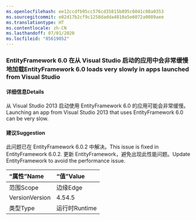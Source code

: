 ```yaml
---
ms.openlocfilehash: ee12ccdfb95cc576cd35815b895c6041c08a0353
ms.sourcegitcommit: e02d17b2cf9c1258dadda4810a5e6072a0089aee
ms.translationtype: HT
ms.contentlocale: zh-CN
ms.lasthandoff: 07/01/2020
ms.locfileid: "85619852"
---
```

### <a name="entityframework-60-loads-very-slowly-in-apps-launched-from-visual-studio"></a><span data-ttu-id="13a86-101">EntityFramework 6.0 在从 Visual Studio 启动的应用中会非常缓慢地加载</span><span class="sxs-lookup"><span data-stu-id="13a86-101">EntityFramework 6.0 loads very slowly in apps launched from Visual Studio</span></span>

#### <a name="details"></a><span data-ttu-id="13a86-102">详细信息</span><span class="sxs-lookup"><span data-stu-id="13a86-102">Details</span></span>

<span data-ttu-id="13a86-103">从 Visual Studio 2013 启动使用 EntityFramework 6.0 的应用可能会非常缓慢。</span><span class="sxs-lookup"><span data-stu-id="13a86-103">Launching an app from Visual Studio 2013 that uses EntityFramework 6.0 can be very slow.</span></span>

#### <a name="suggestion"></a><span data-ttu-id="13a86-104">建议</span><span class="sxs-lookup"><span data-stu-id="13a86-104">Suggestion</span></span>

<span data-ttu-id="13a86-105">此问题已在 EntityFramework 6.0.2 中解决。</span><span class="sxs-lookup"><span data-stu-id="13a86-105">This issue is fixed in EntityFramework 6.0.2.</span></span> <span data-ttu-id="13a86-106">更新 EntityFramework，避免出现此性能问题。</span><span class="sxs-lookup"><span data-stu-id="13a86-106">Update EntityFramework to avoid the performance issue.</span></span>

| <span data-ttu-id="13a86-107">“属性”</span><span class="sxs-lookup"><span data-stu-id="13a86-107">Name</span></span>    | <span data-ttu-id="13a86-108">“值”</span><span class="sxs-lookup"><span data-stu-id="13a86-108">Value</span></span>       |
|:--------|:------------|
| <span data-ttu-id="13a86-109">范围</span><span class="sxs-lookup"><span data-stu-id="13a86-109">Scope</span></span>   |<span data-ttu-id="13a86-110">边缘</span><span class="sxs-lookup"><span data-stu-id="13a86-110">Edge</span></span>|
|<span data-ttu-id="13a86-111">Version</span><span class="sxs-lookup"><span data-stu-id="13a86-111">Version</span></span>|<span data-ttu-id="13a86-112">4.5</span><span class="sxs-lookup"><span data-stu-id="13a86-112">4.5</span></span>|
|<span data-ttu-id="13a86-113">类型</span><span class="sxs-lookup"><span data-stu-id="13a86-113">Type</span></span>|<span data-ttu-id="13a86-114">运行时</span><span class="sxs-lookup"><span data-stu-id="13a86-114">Runtime</span></span>|
